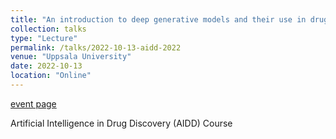 ```yaml
---
title: "An introduction to deep generative models and their use in drug discovery"
collection: talks
type: "Lecture"
permalink: /talks/2022-10-13-aidd-2022
venue: "Uppsala University"
date: 2022-10-13
location: "Online"
---
```


[event page](https://www.uu.se/en/admissions/freestanding-courses/course-syllabus/?kKod=3FF036)

Artificial Intelligence in Drug Discovery (AIDD) Course 
